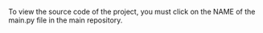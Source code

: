 To view the source code of the project, you must click on the NAME of the main.py file in the main repository.
